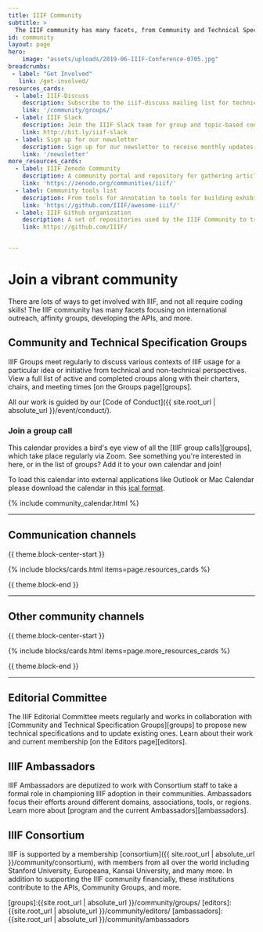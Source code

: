 ```yaml
---
title: IIIF Community
subtitle: >
  The IIIF community has many facets, from Community and Technical Specification Groups to Editors, committees, and more. All our work is guided by our Code of Conduct.
id: community
layout: page
hero:
    image: "assets/uploads/2019-06-IIIF-Conference-0705.jpg"
breadcrumbs:
 - label: "Get Involved"
   link: /get-involved/
resources_cards:
  - label: IIIF-Discuss
    description: Subscribe to the iiif-discuss mailing list for technical Q&A, project-related updates, and to receive notes and Zoom links for upcoming Community Group calls.
    link: '/community/groups/'
  - label: IIIF Slack
    description: Join the IIIF Slack team for group and topic-based conversations, questions, and more.
    link: http://bit.ly/iiif-slack
  - label: Sign up for our newsletter
    description: Sign up for our newsletter to receive monthly updates about the framework, community, training and events, and new projects.
    link: '/newsletter'
more_resources_cards:
  - label: IIIF Zenodo Community
    description: A community portal and repository for gathering articles and data related to the International Image Interoperability Framework (IIIF).
    link: 'https://zenodo.org/communities/iiif/'
  - label: Community tools list
    description: From tools for annotation to tools for building exhibits, see the best of what’s available to you and benefit from the work of others on the IIIF-Awesome list. (External link)
    link: 'https://github.com/IIIF/awesome-iiif/'
  - label: IIIF Github organization
    description: A set of repositories used by the IIIF Community to transparently track specification work, as well as to identify, track, and resolve issues as they arise. 
    link: https://github.com/IIIF/


---
```


# Join a vibrant community
There are lots of ways to get involved with IIIF, and not all require coding skills! The IIIF community has many facets focusing on international outreach, affinity groups, developing the APIs, and more.

## Community and Technical Specification Groups
IIIF Groups meet regularly to discuss various contexts of IIIF usage for a particular idea or initiative from technical and non-technical perspectives. View a full list of active and completed croups along with their charters, chairs, and meeting times [on the Groups page][groups].

All our work is guided by our [Code of Conduct]({{ site.root_url | absolute_url }}/event/conduct/).

### Join a group call

<a name="calendar"></a>

This calendar provides a bird's eye view of all the [IIIF group calls][groups], which take place regularly via Zoom. See something you're interested in here, or in the list of groups? Add it to your own calendar and join! 

To load this calendar into external applications like Outlook or Mac Calendar please download the calendar in this [ical format](https://calendar.google.com/calendar/ical/1hnm5h86n94ore0vnoo188ter8%40group.calendar.google.com/public/basic.ics). 

{% include community_calendar.html %}

---

## Communication channels

{{ theme.block-center-start }}

{% include blocks/cards.html items=page.resources_cards %}

{{ theme.block-end }}


---

## Other community channels

{{ theme.block-center-start }}

{% include blocks/cards.html items=page.more_resources_cards %}

{{ theme.block-end }}

---

## Editorial Committee

The IIIF Editorial Committee meets regularly and works in collaboration with [Community and Technical Specification Groups][groups] to propose new technical specifications and to update existing ones. Learn about their work and current membership [on the Editors page][editors].

## IIIF Ambassadors
IIIF Ambassadors are deputized to work with Consortium staff to take a formal role in championing IIIF adoption in their communities. Ambassadors focus their efforts around different domains, associations, tools, or regions. Learn more about [program and the current Ambassadors][ambassadors].

## IIIF Consortium

IIIF is supported by a membership [consortium]({{ site.root_url | absolute_url }}/community/consortium), with members from all over the world including Stanford University, Europeana, Kansai University, and many more. In addition to supporting the IIIF community financially, these institutions contribute to the APIs, Community Groups, and more.


[groups]:{{site.root_url | absolute_url }}/community/groups/
[editors]:{{site.root_url | absolute_url }}/community/editors/
[ambassadors]:{{site.root_url | absolute_url }}/community/ambassadors
